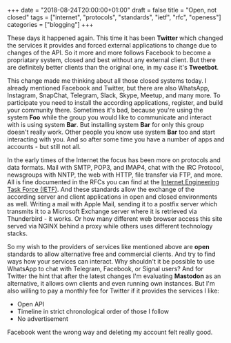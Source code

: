 +++
date = "2018-08-24T20:00:00+01:00"
draft = false
title = "Open, not closed"
tags = ["internet", "protocols", "standards", "ietf", "rfc", "openess"]
categories = ["blogging"]
+++

These days it happened again. This time it has been **Twitter** which changed the services it provides and forced external applications to change due to changes of the API. So it more and more follows Facebook to become a propriatary system, closed and best without any external client. But there are definitely better clients than the original one, in my case it's **Tweetbot**.

This change made me thinking about all those closed systems today. I already mentioned Facebook and Twitter, but there are also WhatsApp, Instagram, SnapChat, Telegram, Slack, Skype, Meetup, and many more. To participate you need to install the according applications, register, and build your community there. Sometimes it's bad, because you're using the system **Foo** while the group you would like to communicate and interact with is using system **Bar**. But installing system **Bar** for only this group doesn't really work. Other people you know use system **Bar** too and start interacting with you. And so after some time you have a number of apps and accounts - but still not all.

In the early times of the Internet the focus has been more on protocols and data formats. Mail with SMTP, POP3, and IMAP4, chat with the IRC Protocol, newsgroups with NNTP, the web with HTTP, file transfer via FTP, and more. All is fine documented in the RFCs you can find at the [Internet Engineering Task Force (IETF)](https://tools.ietf.org/html/). And these standards allow the exchange of the according server and client applications in open and closed environments as well. Writing a mail with Apple Mail, sending it to a postfix server which transmits it to a Microsoft Exchange server where it is retrieved via Thunderbird - it works. Or how many different web browser access this site served via NGINX behind a proxy while others uses different technology stacks.

So my wish to the providers of services like mentioned above are **open** standards to allow alternative free and commercial clients. And try to find ways how your services can interact. Why shouldn't it be possible to use WhatsApp to chat with Telegram, Facebook, or Signal users? And for Twitter the hint that after the latest changes I'm evaluating **Mastodon** as an alternative, it allows own clients and even running own instances. But I'm also willing to pay a monthly fee for Twitter if it provides the services I like:

- Open API
- Timeline in strict chronological order of those I follow
- No advertisement

Facebook went the wrong way and deleting my account felt really good.
